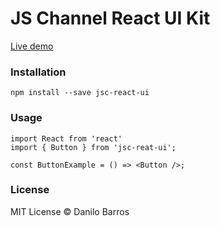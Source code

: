 # JS Channel React UI Kit

[Live demo](https://danilobjr.github.io/jsc-react-ui/)

### Installation

`npm install --save jsc-react-ui`

### Usage

```JSX
import React from 'react'
import { Button } from 'jsc-reat-ui';

const ButtonExample = () => <Button />;
```

### License

MIT License © Danilo Barros
